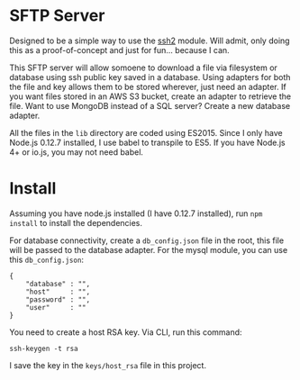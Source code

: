 SFTP Server
====

Designed to be a simple way to use the [ssh2](https://www.npmjs.com/package/ssh2) module.
Will admit, only doing this as a proof-of-concept and just for fun... because I can.

This SFTP server will allow somoene to download a file via filesystem or database
using ssh public key saved in a database. Using adapters for both the file and key
allows them to be stored wherever, just need an adapter. If you want files stored
in an AWS S3 bucket, create an adapter to retrieve the file. Want to use MongoDB
instead of a SQL server? Create a new database adapter.

All the files in the `lib` directory are coded using ES2015. Since I only have
Node.js 0.12.7 installed, I use babel to transpile to ES5. If you have Node.js
4+ or io.js, you may not need babel.

Install
===

Assuming you have node.js installed (I have 0.12.7 installed), run `npm install`
to install the dependencies.

For database connectivity, create a `db_config.json` file in the root, this file
will be passed to the database adapter. For the mysql module, you can use this
`db_config.json`:

    {
        "database" : "",
        "host"     : "",
        "password" : "",
        "user"     : ""
    }

You need to create a host RSA key. Via CLI, run this command:

    ssh-keygen -t rsa

I save the key in the `keys/host_rsa` file in this project.
